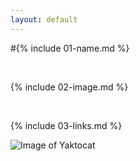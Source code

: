```yaml
---
layout: default
---
```


#{% include 01-name.md %}

<br>

{% include 02-image.md %}

<br>

{% include 03-links.md %}

![Image of Yaktocat](https://octodex.github.com/images/yaktocat.png)
